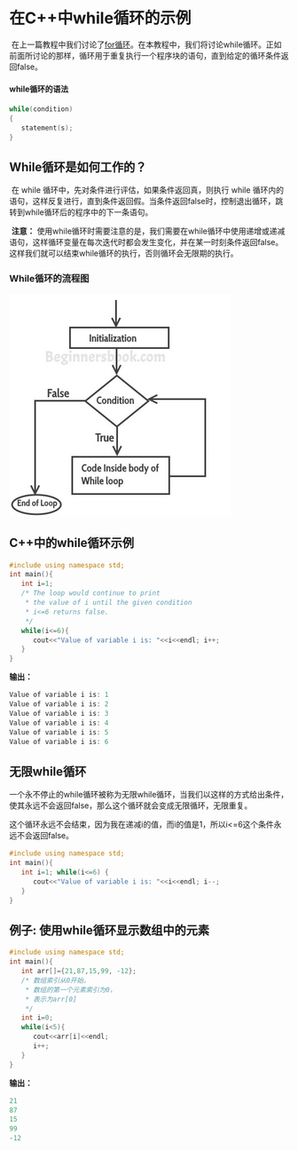# 在C++中while循环的示例
​	在上一篇教程中我们讨论了[for循环](/contents/在C++中的for循环与示例.html)。在本教程中，我们将讨论while循环。正如前面所讨论的那样，循环用于重复执行一个程序块的语句，直到给定的循环条件返回false。


#### while循环的语法
```cpp
while(condition)
{
   statement(s);
}
```
## While循环是如何工作的？
​	在 while 循环中，先对条件进行评估，如果条件返回真，则执行 while 循环内的语句，这样反复进行，直到条件返回假。当条件返回false时，控制退出循环，跳转到while循环后的程序中的下一条语句。


​	**注意：** 使用while循环时需要注意的是，我们需要在while循环中使用递增或递减语句，这样循环变量在每次迭代时都会发生变化，并在某一时刻条件返回false。这样我们就可以结束while循环的执行，否则循环会无限期的执行。


### While循环的流程图
  ![c++ while loop flow diagram](./imgs/while_loop_cpp.jpg)


## C++中的while循环示例
```cpp
#include using namespace std;
int main(){
   int i=1;
   /* The loop would continue to print
    * the value of i until the given condition
    * i<=6 returns false.
    */
   while(i<=6){
      cout<<"Value of variable i is: "<<i<<endl; i++;
   }
}
```
  **输出：**


```cpp
Value of variable i is: 1
Value of variable i is: 2
Value of variable i is: 3
Value of variable i is: 4
Value of variable i is: 5
Value of variable i is: 6
```
## 无限while循环
​	一个永不停止的while循环被称为无限while循环，当我们以这样的方式给出条件，使其永远不会返回false，那么这个循环就会变成无限循环，无限重复。

​	这个循环永远不会结束，因为我在递减i的值，而i的值是1，所以i<=6这个条件永远不会返回false。


```cpp
#include using namespace std;
int main(){
   int i=1; while(i<=6) {
      cout<<"Value of variable i is: "<<i<<endl; i--;
   }
}
```
## 例子: 使用while循环显示数组中的元素
```cpp
#include using namespace std;
int main(){
   int arr[]={21,87,15,99, -12};
   /* 数组索引从0开始，
    * 数组的第一个元素索引为0，
    * 表示为arr[0] 
    */
   int i=0;
   while(i<5){
      cout<<arr[i]<<endl;
      i++;
   }
}
```
  **输出：**


```cpp
21
87
15
99
-12
```
